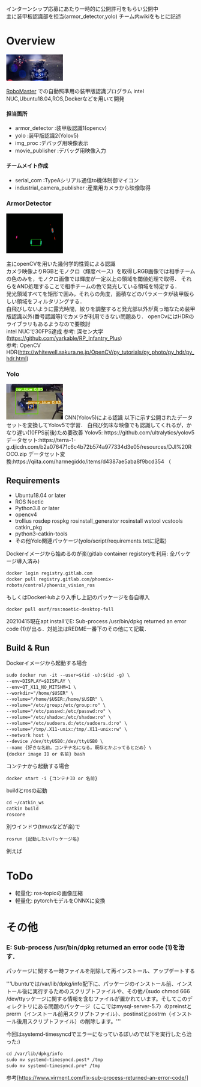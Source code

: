 インターンシップ応募にあたり一時的に公開許可をもらい公開中  
主に装甲板認識部を担当(armor_detector,yolo)
チーム内wikiをもとに記述

# Overview
<img src="result/rm2-1.jpeg" width=30%>

[RoboMaster](https://www.robomaster.jp/) での自動照準用の装甲版認識プログラム 
intel NUC,Ubuntu18.04,ROS,Dockerなどを用いて開発

#### 担当箇所
- armor_detector :装甲版認識1(opencv)
- yolo :装甲版認識2(Yolov5)
- img_proc :デバッグ用映像表示
- movie_publisher :デバッグ用映像入力
#### チームメイト作成
- serial_com :TypeAシリアル通信to機体制御マイコン
- industrial_camera_publisher :産業用カメラから映像取得

### ArmorDetector
<img src="result/opencv-detection.png" width=30%>

主にopenCVを用いた幾何学的性質による認識  
カメラ映像よりRGBとモノクロ（輝度ベース）を取得しRGB画像では相手チームの色のみを，モノクロ画像では輝度が一定以上の領域を閾値処理で取得．
それらをAND処理することで相手チームの色で発光している領域を特定する．  
発光領域すべてを矩形で囲み，それらの角度，面積などのパラメータが装甲版らしい領域をフィルタリングする．  
白飛びしないように露光時間，絞りを調整すると発光部以外が真っ暗なため装甲版認識以外(番号認識等)でカメラが利用できない問題あり．
openCvにはHDRのライブラリもあるようなので要検討  
intel NUCで30FPS達成
参考: 深セン大学(https://github.com/yarkable/RP_Infantry_Plus)  
参考: OpenCV HDR(http://whitewell.sakura.ne.jp/OpenCV/py_tutorials/py_photo/py_hdr/py_hdr.html)  

### Yolo
<img src="result/yolo-detection.png" width=30%>
CNN(Yolov5)による認識  
以下に示す公開されたデータセットを変換してYolov5で学習．
白飛び気味な映像でも認識してくれるが，かなり遅い(10FPS前後)ため要改善  
Yolov5: https://github.com/ultralytics/yolov5
データセット:https://terra-1-g.djicdn.com/b2a076471c6c4b72b574a977334d3e05/resources/DJI%20ROCO.zip
データセット変換:https://qiita.com/harmegiddo/items/d4387ae5aba8f9bcd354 （

## Requirements 
- Ubuntu18.04 or later
- ROS Noetic
- Python3.8 or later
- opencv4
- trollius rosdep rospkg rosinstall_generator rosinstall wstool vcstools catkin_pkg
- python3-catkin-tools
- その他Yolo関連パッケージ(yolo/script/requirements.txtに記載)

Dockerイメージから始めるのが楽(gitlab container registoryを利用: 全パッケージ導入済み)
```
docker login registry.gitlab.com
docker pull registry.gitlab.com/phoenix-robots/control/phoenix_vision_ros
```
もしくはDockerHubより入手し上記のパッケージを各自導入
```
docker pull osrf/ros:noetic-desktop-full
```
20210415現在apt installでE: Sub-process /usr/bin/dpkg returned an error code (1)が出る．対処法はREDME一番下のその他にて記載．

## Build & Run
Dockerイメージから起動する場合
```
sudo docker run -it --user=$(id -u):$(id -g) \
--env=DISPLAY=$DISPLAY \
--env=QT_X11_NO_MITSHM=1 \
--workdir="/home/$USER" \
--volume="/home/$USER:/home/$USER" \
--volume="/etc/group:/etc/group:ro" \
--volume="/etc/passwd:/etc/passwd:ro" \
--volume="/etc/shadow:/etc/shadow:ro" \
--volume="/etc/sudoers.d:/etc/sudoers.d:ro" \
--volume="/tmp/.X11-unix:/tmp/.X11-unix:rw" \
--network host \
--device /dev/ttyUSB0:/dev/ttyUSB0 \
--name {好きな名前。コンテナ名になる。既存とかぶってるとだめ} \
{docker image ID or 名前} bash
```
コンテナから起動する場合
```
docker start -i {コンテナID or 名前}
```
buildとrosの起動
```
cd ~/catkin_ws
catkin build
roscore
```
別ウインドウ(tmuxなどが楽)で
```
rosrun {起動したいパッケージ名}
```
例えば

# ToDo
- 軽量化: ros-topicの画像圧縮
- 軽量化: pytorchモデルをONNXに変換

# その他
### E: Sub-process /usr/bin/dpkg returned an error code (1)を治す．
パッケージに関する一時ファイルを削除して再インストール、アップデートする

'''Ubuntuでは/var/lib/dpkg/info配下に、パッケージのインストール前、インストール後に実行するためのスクリプトファイルや、その他パsudo chmod 666 /dev/ttyッケージに関する情報を含むファイルが置かれています。そしてこのディレクトリにある問題のパッケージ（ここではmysql-server-5.7）のpreinstとprerm（インストール前用スクリプトファイル）、postinstとpostrm（インストール後用スクリプトファイル）の削除します。'''

今回はsystemd-timesyncdでエラーになっているぽいので以下を実行したら治った:)
```
cd /var/lib/dpkg/info
sudo mv systemd-timesyncd.post* /tmp
sudo mv systemd-timesyncd.pre* /tmp
```

参考[https://www.virment.com/fix-sub-process-returned-an-error-code/]
